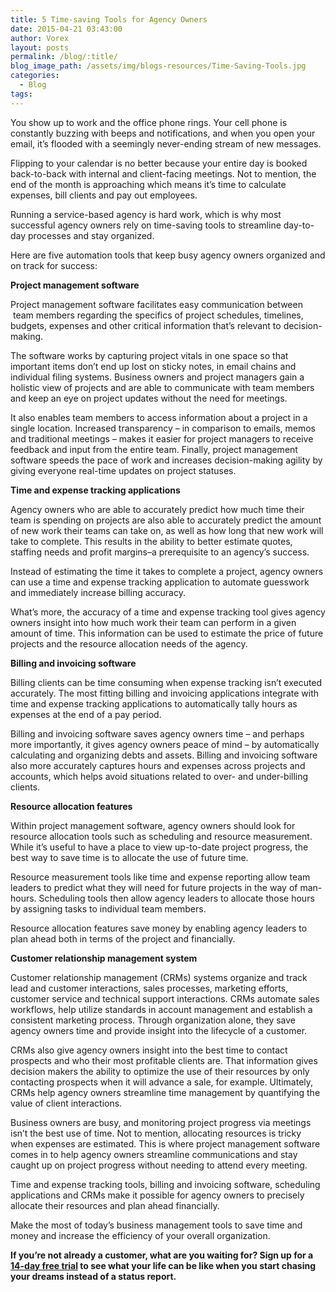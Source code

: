 ```yaml
---
title: 5 Time-saving Tools for Agency Owners
date: 2015-04-21 03:43:00
author: Vorex
layout: posts
permalink: /blog/:title/
blog_image_path: /assets/img/blogs-resources/Time-Saving-Tools.jpg
categories:
  - Blog
tags:  
---
```



You show up to work and the office phone rings. Your cell phone is constantly buzzing with beeps and notifications, and when you open your email, it’s flooded with a seemingly never-ending stream of new messages.

Flipping to your calendar is no better because your entire day is booked back-to-back with internal and client-facing meetings. Not to mention, the end of the month is approaching which means it’s time to calculate expenses, bill clients and pay out employees.

Running a service-based agency is hard work, which is why most successful agency owners rely on time-saving tools to streamline day-to-day processes and stay organized.

Here are five automation tools that keep busy agency owners organized and on track for success:

**Project management software**

Project management software facilitates easy communication between  team members regarding the specifics of project schedules, timelines, budgets, expenses and other critical information that’s relevant to decision-making.

The software works by capturing project vitals in one space so that important items don’t end up lost on sticky notes, in email chains and individual filing systems. Business owners and project managers gain a holistic view of projects and are able to communicate with team members and keep an eye on project updates without the need for meetings.

It also enables team members to access information about a project in a single location. Increased transparency – in comparison to emails, memos and traditional meetings – makes it easier for project managers to receive feedback and input from the entire team. Finally, project management software speeds the pace of work and increases decision-making agility by giving everyone real-time updates on project statuses.

**Time and expense tracking applications**

Agency owners who are able to accurately predict how much time their team is spending on projects are also able to accurately predict the amount of new work their teams can take on, as well as how long that new work will take to complete. This results in the ability to better estimate quotes, staffing needs and profit margins–a prerequisite to an agency’s success.

Instead of estimating the time it takes to complete a project, agency owners can use a time and expense tracking application to automate guesswork and immediately increase billing accuracy.

What’s more, the accuracy of a time and expense tracking tool gives agency owners insight into how much work their team can perform in a given amount of time. This information can be used to estimate the price of future projects and the resource allocation needs of the agency.

**Billing and invoicing software**

Billing clients can be time consuming when expense tracking isn’t executed accurately. The most fitting billing and invoicing applications integrate with time and expense tracking applications to automatically tally hours as expenses at the end of a pay period.

Billing and invoicing software saves agency owners time – and perhaps more importantly, it gives agency owners peace of mind – by automatically calculating and organizing debts and assets. Billing and invoicing software also more accurately captures hours and expenses across projects and accounts, which helps avoid situations related to over- and under-billing clients.

**Resource allocation features**

Within project management software, agency owners should look for resource allocation tools such as scheduling and resource measurement. While it’s useful to have a place to view up-to-date project progress, the best way to save time is to allocate the use of future time.

Resource measurement tools like time and expense reporting allow team leaders to predict what they will need for future projects in the way of man-hours. Scheduling tools then allow agency leaders to allocate those hours by assigning tasks to individual team members.

Resource allocation features save money by enabling agency leaders to plan ahead both in terms of the project and financially.

**Customer relationship management system**

Customer relationship management (CRMs) systems organize and track lead and customer interactions, sales processes, marketing efforts, customer service and technical support interactions. CRMs automate sales workflows, help utilize standards in account management and establish a consistent marketing process. Through organization alone, they save agency owners time and provide insight into the lifecycle of a customer.

CRMs also give agency owners insight into the best time to contact prospects and who their most profitable clients are. That information gives decision makers the ability to optimize the use of their resources by only contacting prospects when it will advance a sale, for example. Ultimately, CRMs help agency owners streamline time management by quantifying the value of client interactions.

Business owners are busy, and monitoring project progress via meetings isn’t the best use of time. Not to mention, allocating resources is tricky when expenses are estimated. This is where project management software comes in to help agency owners streamline communications and stay caught up on project progress without needing to attend every meeting.

Time and expense tracking tools, billing and invoicing software, scheduling applications and CRMs make it possible for agency owners to precisely allocate their resources and plan ahead financially.

Make the most of today’s business management tools to save time and money and increase the efficiency of your overall organization.

**If you’re not already a customer, what are you waiting for? Sign up for a [14-day free trial](http://www.vorex.com/free-trial/) to see what your life can be like when you start chasing your dreams instead of a status report.**
